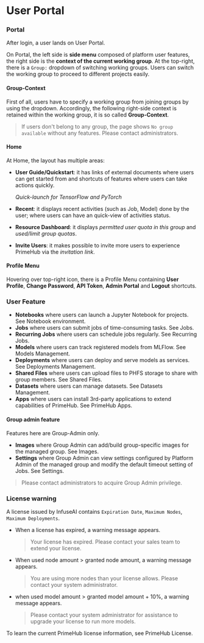 # User Portal

### Portal

After login, a user lands on User Portal.

On Portal, the left side is **side menu** composed of platform user features, the right side is the **context of the current working group**. At the top-right, there is a `Group:` dropdown of switching working groups. Users can switch the working group to proceed to different projects easily.

#### Group-Context

First of all, users have to specify a working group from joining groups by using the dropdown. Accordingly, the following right-side context is retained within the working group, it is so called **Group-Context**.

> If users don't belong to any group, the page shows `No group available` without any features. Please contact administrators.

#### Home

At Home, the layout has multiple areas:

*   **User Guide/Quickstart**: it has links of external documents where users can get started from and shortcuts of features where users can take actions quickly.

    _Quick-launch for TensorFlow and PyTorch_&#x20;
* **Recent**: it displays recent activities (such as Job, Model) done by the user; where users can have an quick-view of activities status.
* **Resource Dashboard**: it displays _permitted user quota in this group_ and _used/limit group quotas_.
* **Invite Users**: it makes possible to invite more users to experience PrimeHub via the _invitation link_.

#### Profile Menu

Hovering over top-right icon, there is a Profile Menu containing **User Profile**, **Change Password**, **API Token**, **Admin Portal** and **Logout** shortcuts.

### User Feature

* **Notebooks** where users can launch a Jupyter Notebook for projects. See Notebook environment.
* **Jobs** where users can submit jobs of time-consuming tasks. See Jobs.
* **Recurring Jobs** where users can schedule jobs regularly. See Recurring Jobs.
* **Models** where users can track registered models from MLFlow. See Models Management.
* **Deployments** where users can deploy and serve models as services. See Deployments Management.
* **Shared Files** where users can upload files to PHFS storage to share with group members. See Shared Files.
* **Datasets** where users can manage datasets. See Datasets Management.
* **Apps** where users can install 3rd-party applications to extend capabilities of PrimeHub. See PrimeHub Apps.

#### Group admin feature

Features here are Group-Admin only.

* **Images** where Group Admin can add/build group-specific images for the managed group. See Images.
* **Settings** where Group Admin can view settings configured by Platform Admin of the managed group and modify the default timeout setting of Jobs. See Settings.

> Please contact administrators to acquire Group Admin privilege.

### License warning

A license issued by InfuseAI contains `Expiration Date`, `Maximum Nodes`, `Maximum Deployments`.

*   When a license has expired, a warning message appears.

    > Your license has expired. Please contact your sales team to extend your license.
*   When used node amount > granted node amount, a warning message appears.

    > You are using more nodes than your license allows. Please contact your system administrator.
*   when used model amount > granted model amount + 10%, a warning message appears.

    > Please contact your system administrator for assistance to upgrade your license to run more models.

To learn the current PrimeHub license information, see PrimeHub License.
